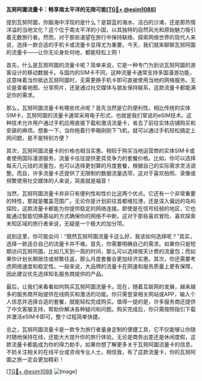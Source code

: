 **瓦努阿圖流量卡：畅享南太平洋的无限可能[[TG💪+ @esim1088](https://t.me/s/esim1088)]**

提到瓦努阿圖，你脑海中浮现的是什么？是碧蓝的海水、洁白的沙滩，还是那热情洋溢的当地文化？这个位于南太平洋的小国，以其独特的自然风光和原始魅力吸引着无数旅行者。然而，对于那些渴望在旅行中保持联络、探索网络世界的现代人来说，选择一款合适的手机卡或流量卡显得尤为重要。今天，我们就来聊聊瓦努阿圖的流量卡——让你无论身处何地，都能轻松上网！

首先，什么是瓦努阿圖的流量卡呢？简单来说，它是一种专门为到访瓦努阿圖的游客设计的移动数据卡。与国内的SIM卡不同，这种流量卡通常支持多国漫游功能，这意味着当你抵达瓦努阿圖时，无需更换手机卡即可直接使用当地的网络服务。无论是查看地图、分享照片，还是通过社交媒体与朋友保持联系，这款流量卡都能满足你的需求。

那么，瓦努阿圖流量卡有哪些优点呢？首先当然是它的便利性。相比传统的实体SIM卡，瓦努阿圖的流量卡通常采用电子形式，也就是我们常说的eSIM技术。这种技术允许用户通过手机应用直接下载和激活流量卡，省去了前往实体店铺购买和安装的麻烦。想象一下，当你拖着行李箱刚刚下飞机，就可以通过手机轻松搞定上网问题，是不是特别方便？

其次，瓦努阿圖流量卡的价格也相当实惠。相较于购买当地运营商的实体SIM卡或者使用国际漫游服务，流量卡往往提供更具竞争力的套餐价格。比如，你可以选择每天几元钱的流量包，也可以选择更划算的月度套餐，根据自己的实际需求灵活调整。而且，许多流量卡还提供了无限制的数据流量选项，这对于喜欢拍照、录像或频繁使用社交媒体的人来说，简直就是福音！

当然，瓦努阿圖流量卡并非只有便利性和性价比这两个优点。它还有一个非常重要的特性，那就是覆盖范围广。无论你是计划前往首都维拉港，还是深入偏远的岛屿探险，这款流量卡都能为你提供稳定的网络连接。即使是在信号较弱的地区，它也能通过智能切换基站的方式确保你的网络不中断。这对于那些喜欢冒险、喜欢探索未知区域的旅行者来说，无疑是一个极大的加分项。

说到这里，你可能会问：“既然瓦努阿圖流量卡这么好，我该如何选择呢？”其实，选择一款适合自己的流量卡并不难。首先，你需要明确自己的需求。如果你只是短期访问瓦努阿圖，比如几天到一周的时间，那么可以选择按天计费的流量包；而如果你计划长期居住或频繁往返，那么月度套餐会更加经济实惠。其次，你还需要考虑网络速度和稳定性。一般来说，大品牌的流量卡在网速和服务质量上更有保障，因此建议优先选择知名服务商提供的产品。

最后，让我们来看看如何购买瓦努阿圖流量卡。现在，随着互联网的发展，越来越多的服务商开始提供在线购买和激活的功能。你只需登录相关网站或APP，输入个人信息并选择合适的套餐，就能轻松完成购买。值得一提的是，许多服务商还提供了中文客服支持，帮助你解决各种疑问和问题。购买完成后，你只需按照指引下载并激活eSIM卡即可，整个过程简单快捷。

总之，瓦努阿圖流量卡是一款专为旅行者量身定制的便捷工具，它不仅能够让你随时随地保持在线，还能大大提升你的旅行体验。无论是商务出差还是休闲度假，这款流量卡都能成为你的得力助手。如果你想了解更多关于瓦努阿圖流量卡的信息，不妨关注相关的在线平台或咨询专业人士。相信我，有了这款流量卡，你的瓦努阿圖之旅一定会更加精彩！

[[TG💪+ @esim1088](https://t.me/s/esim1088) ![Image](https://i.postimg.cc/4NQfJmqS/Snipaste-2025-05-13-00-14-12.png)]